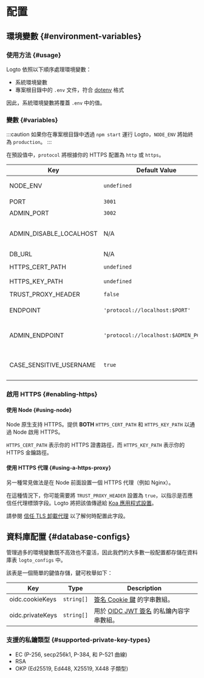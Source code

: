 # 配置

## 環境變數 {#environment-variables}

### 使用方法 {#usage}

Logto 依照以下順序處理環境變數：

- 系統環境變數
- 專案根目錄中的 `.env` 文件，符合 [dotenv](https://github.com/motdotla/dotenv#readme) 格式

因此，系統環境變數將覆蓋 `.env` 中的值。

### 變數 {#variables}

:::caution
如果你在專案根目錄中透過 `npm start` 運行 Logto，`NODE_ENV` 將始終為 `production`。
:::

在預設值中，`protocol` 將根據你的 HTTPS 配置為 `http` 或 `https`。

| Key                     | Default Value                        | Type                                                     | Description                                                                                                                                                   |
| ----------------------- | ------------------------------------ | -------------------------------------------------------- | ------------------------------------------------------------------------------------------------------------------------------------------------------------- |
| NODE_ENV                | `undefined`                          | <code>'production' &#124; 'test' &#124; undefined</code> | Logto 運行的環境類型。                                                                                                                                        |
| PORT                    | `3001`                               | `number`                                                 | Logto 監聽的本地端口。                                                                                                                                        |
| ADMIN_PORT              | `3002`                               | `number`                                                 | Logto 管理控制台監聽的本地端口。                                                                                                                              |
| ADMIN_DISABLE_LOCALHOST | N/A                                  | <code>string &#124; boolean &#124; number</code>         | 設置為 `1` 或 `true` 以禁用管理控制台的端口。若未設置 `ADMIN_ENDPOINT`，將完全禁用管理控制台。                                                                |
| DB_URL                  | N/A                                  | `string`                                                 | Logto 資料庫的 [Postgres DSN](https://www.postgresql.org/docs/14/libpq-connect.html#id-1.7.3.8.3.6)。                                                         |
| HTTPS_CERT_PATH         | `undefined`                          | <code>string &#124; undefined</code>                     | 詳情請參閱 [啟用 HTTPS](#enabling-https)。                                                                                                                    |
| HTTPS_KEY_PATH          | `undefined`                          | <code>string &#124; undefined</code>                     | 同上。                                                                                                                                                        |
| TRUST_PROXY_HEADER      | `false`                              | `boolean`                                                | 同上。                                                                                                                                                        |
| ENDPOINT                | `'protocol://localhost:$PORT'`       | `string`                                                 | 你可以為線上測試或生產環境指定自定義域名的 URL。這也會影響 [OIDC 簽發者識別符](https://openid.net/specs/openid-connect-core-1_0.html#IssuerIdentifier) 的值。 |
| ADMIN_ENDPOINT          | `'protocol://localhost:$ADMIN_PORT'` | `string`                                                 | 你可以為生產環境指定自定義域名的 URL（例如 `ADMIN_ENDPOINT=https://admin.domain.com`）。這也會影響管理控制台重定向 URI 的值。                                 |
| CASE_SENSITIVE_USERNAME | `true`                               | `boolean`                                                | 指定使用者名稱是否區分大小寫。修改此值時請謹慎；更改不會自動調整現有資料庫數據，需要手動管理。                                                                |

### 啟用 HTTPS {#enabling-https}

#### 使用 Node {#using-node}

Node 原生支持 HTTPS。提供 **BOTH** `HTTPS_CERT_PATH` 和 `HTTPS_KEY_PATH` 以通過 Node 啟用 HTTPS。

`HTTPS_CERT_PATH` 表示你的 HTTPS 證書路徑，而 `HTTPS_KEY_PATH` 表示你的 HTTPS 金鑰路徑。

#### 使用 HTTPS 代理 {#using-a-https-proxy}

另一種常見做法是在 Node 前面設置一個 HTTPS 代理（例如 Nginx）。

在這種情況下，你可能需要將 `TRUST_PROXY_HEADER` 設置為 `true`，以指示是否應信任代理標頭字段。Logto 將把該值傳遞給 [Koa 應用程式設置](https://github.com/koajs/koa/blob/master/docs/api/index.md#settings)。

請參閱 [信任 TLS 卸載代理](https://github.com/panva/node-oidc-provider/blob/main/docs/README.md#trusting-tls-offloading-proxies) 以了解何時配置此字段。

## 資料庫配置 {#database-configs}

管理過多的環境變數既不高效也不靈活，因此我們的大多數一般配置都存儲在資料庫表 `logto_configs` 中。

該表是一個簡單的鍵值存儲，鍵可枚舉如下：

| Key              | Type                  | Description                                                                                                     |
| ---------------- | --------------------- | --------------------------------------------------------------------------------------------------------------- |
| oidc.cookieKeys  | <code>string[]</code> | [簽名 Cookie 鍵](https://github.com/panva/node-oidc-provider/blob/main/docs/README.md#cookieskeys) 的字串數組。 |
| oidc.privateKeys | <code>string[]</code> | 用於 [OIDC JWT 簽名](https://openid.net/specs/openid-connect-core-1_0.html#Signing) 的私鑰內容字串數組。        |

### 支援的私鑰類型 {#supported-private-key-types}

- EC (P-256, secp256k1, P-384, 和 P-521 曲線)
- RSA
- OKP (Ed25519, Ed448, X25519, X448 子類型)

